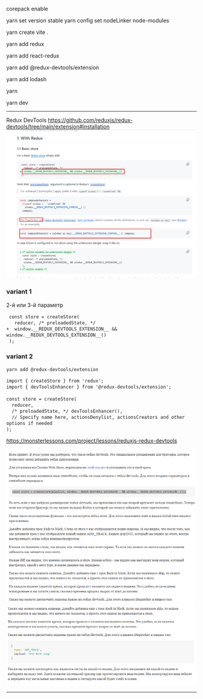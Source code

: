 corepack enable

yarn set version stable
yarn config set nodeLinker node-modules

yarn create vite .

yarn add redux

yarn add react-redux

yarn add @redux-devtools/extension

yarn add lodash

yarn

yarn dev


---------------
Redux DevTools
https://github.com/reduxjs/redux-devtools/tree/main/extension#installation
![](_md_img/flow_images/flow%202025-01-22-16-37-45.png)

### variant 1

2-й или 3-й параметр

```
 const store = createStore(
   reducer, /* preloadedState, */
+  window.__REDUX_DEVTOOLS_EXTENSION__ && window.__REDUX_DEVTOOLS_EXTENSION__()
 );
```
### variant 2

```
yarn add @redux-devtools/extension
```

```
import { createStore } from 'redux';
import { devToolsEnhancer } from '@redux-devtools/extension';

const store = createStore(
  reducer,
  /* preloadedState, */ devToolsEnhancer(),
  // Specify name here, actionsDenylist, actionsCreators and other options if needed
);
```

https://monsterlessons.com/project/lessons/reduxjs-redux-devtools

![](_md_img/flow_images/flow%202025-01-22-16-27-40.png)
![](_md_img/flow_images/flow%202025-01-22-16-33-58.png)

-----------------